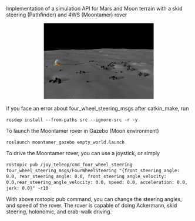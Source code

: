 
Implementation of a simulation API for Mars and Moon terrain with a skid steering (Pathfinder) and 4WS (Moontamer) rover

<p align="center">
<img alt="moontamer" src="doc/moontamer.png" width="300">
</p>


if you face an error about four_wheel_steering_msgs after catkin_make, run

```
rosdep install --from-paths src --ignore-src -r -y
```
To launch the Moontamer rover in Gazebo (Moon environment)
```
roslaunch moontamer_gazebo empty_world.launch
```

To drive the Moontamer rover, you can use a joystick, or simply
```
rostopic pub /joy_teleop/cmd_four_wheel_steering four_wheel_steering_msgs/FourWheelSteering "{front_steering_angle: 0.0, rear_steering_angle: 0.0, front_steering_angle_velocity: 0.0,rear_steering_angle_velocity: 0.0, speed: 0.0, acceleration: 0.0, jerk: 0.0}" -r10
```
With above rostopic pub command, you can change the steering angles, and speed of the rover. The rover is capable of doing Ackermann, skid steering, holonomic, and crab-walk driving.
